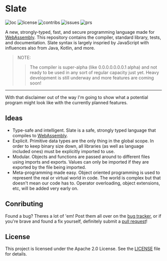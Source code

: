 # Slate

![loc](https://tokei.rs/b1/github/nektro/slate)
![license](https://img.shields.io/github/license/nektro/slate.svg)
![contribs](https://img.shields.io/github/contributors/nektro/slate.svg)
![issues](https://img.shields.io/github/issues/nektro/slate.svg)
![prs](https://img.shields.io/github/issues-pr/nektro/slate.svg)

A new, strongly-typed, fast, and secure programming language made for [WebAssembly](https://webassembly.org/). This repository contains the compiler, standard library, tests, and documentation. Slate syntax is largely inspried by JavaScript with influences also from Java, Kotlin, and more.

> NOTE:
> > The compiler is super-alpha (like 0.0.0.0.0.0.0.1 alpha) and not ready to be used in any sort of regular capacity just yet. Heavy development is still underway and more features are coming soon!

----

With that disclaimer out of the way I'm going to show what a potential program might look like with the currently planned features.

## Ideas
- Type-safe and intelligent. Slate is a safe, strongly typed language that compiles to [WebAssembly](https://webassembly.org/).
- Explicit. Primitive data types are the only thing in the global scope. In order to keep binary size down, all libraries (as well as language included ones) must be explicitly imported to use.
- Modular. Objects and functions are passed around to different files using imports and exports. Values can only be imported if they are exported by the file being imported.
- Meta-programming made easy. Object oriented programming is used to represent the real or virtual world in code. The world is complex but that doesn't mean our code has to. Operator overloading, object extensions, etc, will be added very early on.

## Conributing
Found a bug? Theres a lot of 'em! Post them all over on the [bug tracker](https://github.com/nektro/slate/issues), or if you're brave and found a fix yourself, definitely submit a [pull request](https://github.com/nektro/slate/pulls)!

## License
This project is licensed under the Apache 2.0 License. See the [LICENSE](LICENSE) file for details.
